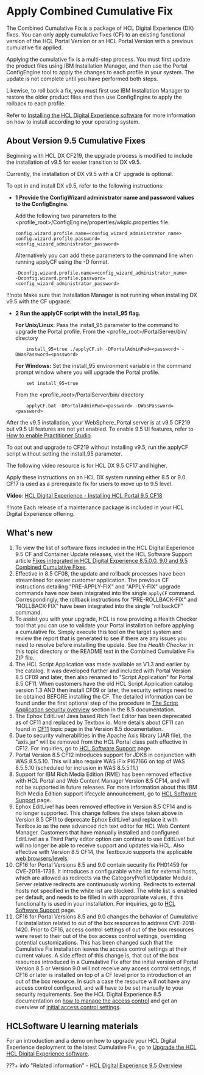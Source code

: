 # Apply Combined Cumulative Fix

The Combined Cumulative Fix is a package of HCL Digital Experience (DX) fixes. You can only apply cumulative fixes (CF) to an existing functional version of the HCL Portal Version or an HCL Portal Version with a previous cumulative fix applied.

Applying the cumulative fix is a multi-step process. You must first update the product files using IBM Installation Manager, and then use the Portal ConfigEngine tool to apply the changes to each profile in your system. The update is not complete until you have performed both steps.

Likewise, to roll back a fix, you must first use IBM Installation Manager to restore the older product files and then use ConfigEngine to apply the rollback to each profile.

Refer to [Installing the HCL Digital Experience software](../../../../deployment/install/traditional/installing_dx/index.md) for more information on how to install according to your operating system.

## About Version 9.5 Cumulative Fixes

Beginning with HCL DX CF219, the upgrade process is modified to include the installation of v9.5 for easier transition to DX v9.5.

Currently, the installation of DX v9.5 with a CF upgrade is optional.

To opt in and install DX v9.5, refer to the following instructions:

- **1 Provide the ConfigWizard administrator name and password values to the ConfigEngine.**

	Add the following two parameters to the <profile_root>/ConfigEngine/properties/wkplc.properties file.
	```
	config.wizard.profile.name=<config_wizard_administrator_name>
	config.wizard.profile.password=<config_wizard_administrator_password>
	```

	Alternatively you can add these parameters to the command line when running applyCF using the -D format.
	```
	-Dconfig.wizard.profile.name=<config_wizard_administrator_name>
	-Dconfig.wizard.profile.password=<config_wizard_administrator_password>
	```

!!!note
    Make sure that Installation Manager is not running when installing DX v9.5 with the CF upgrade.

- **2 Run the applyCF script with the install_95 flag.**

	**For Unix/Linux:** Pass the install_95 parameter to the command to upgrade the Portal profile.
	From the <profile_root>/PortalServer/bin/ directory
	```
		install_95=true ./applyCF.sh -DPortalAdminPwd=<password> -DWasPassword=<password>
	```

	**For Windows:** Set the install_95 environment variable in the command prompt window where you will upgrade the Portal profile.
	```
		set install_95=true
	```
	From the <profile_root>/PortalServer/bin/ directory
	```
		applyCF.bat -DPortalAdminPwd=<password> -DWasPassword=<password>
	```

After the v9.5 installation, your WebSphere_Portal server is at v9.5 CF219 but v9.5 UI features are not yet enabled. To enable 9.5 UI features, refer to [How to enable Practitioner Studio](../../../../build_sites/practitioner_studio/working_with_ps/enable_prac_studio.md).

To opt out and upgrade to CF219 without installing v9.5, run the applyCF script without setting the install_95 parameter.

The following video resource is for HCL DX 9.5 CF17 and higher.

Apply these instructions on an HCL DX system running either 8.5 or 9.0. CF17 is used as a prerequisite fix for users to move up to 9.5 level.

**Video**: [HCL Digital Experience - Installing HCL Portal 9.5 CF18](https://youtu.be/RUjDkVAR_zM)

!!!note
    Each release of a maintenance package is included in your HCL Digital Experience offering.

## What's new

1.  To view the list of software fixes included in the HCL Digital Experience 9.5 CF and Container Update releases, visit the HCL Software Support article [Fixes integrated in HCL Digital Experience 8.5.0.0, 9.0 and 9.5 Combined Cumulative Fixes](https://support.hcltechsw.com/csm?id=kb_article&sysparm_article=KB0013939).
2.  Effective in 8.5 CF08, the update and rollback processes have been streamlined for easier customer application. The previous CF instructions detailing "PRE-APPLY-FIX" and "APPLY-FIX" upgrade commands have now been integrated into the single `applyCF` command. Correspondingly, the rollback instructions for "PRE-ROLLBACK-FIX" and "ROLLBACK-FIX" have been integrated into the single "rollbackCF" command.
3.  To assist you with your upgrade, HCL is now providing a Health Checker tool that you can use to validate your Portal installation before applying a cumulative fix. Simply execute this tool on the target system and review the report that is generated to see if there are any issues you need to resolve before installing the update. See the *Health Checker* in this topic directory or the README text in the Combined Cumulative Fix ZIP file.
4.  The HCL Script Application was made available as V1.3 and earlier by the catalog. It was developed further and included with Portal Version 8.5 CF09 and later, then also renamed to "Script Application" for Portal 8.5 CF11. When customers have the old HCL Script Application catalog version 1.3 AND then install CF09 or later, the security settings need to be obtained BEFORE installing the CF. The detailed information can be found under the first optional step of the procedure in [The Script Application security overview](../../../../extend_dx/script_application/script_application_security/index.md) section in the 8.5 documentation.
5.  The Ephox EditLive! Java based Rich Text Editor has been deprecated as of CF11 and replaced by Textbox.io. More details about CF11 can found in [CF11](https://help.hcltechsw.com/digital-experience/8.5/overview/new_cf11.html) topic page in the Version 8.5 documentation.
6.  Due to security vulnerabilities in the Apache Axis library (JAR file), the "axis.jar" will be removed from the HCL Portal class path effective in CF12. For inquiries, go to [HCL Software Support](https://support.hcltechsw.com/csm) page.
7.  Portal Version 8.5 CF12 introduces support for JDK8 in conjunction with WAS 8.5.5.10. This will also require WAS iFix PI67166 on top of WAS 8.5.5.10 (scheduled for inclusion in WAS 8.5.5.11.)
8.  Support for IBM Rich Media Edition (RME) has been removed effective with HCL Portal and Web Content Manager Version 8.5 CF14, and will not be supported in future releases. For more information about this IBM Rich Media Edition support lifecycle announcement, go to [HCL Software Support](https://support.hcltechsw.com/csm) page.
9.  Ephox EditLive! has been removed effective in Version 8.5 CF14 and is no longer supported. This change follows the steps taken above in Version 8.5 CF11 to deprecate Ephox EditLive! and replace it with Textbox.io as the new advanced rich text editor for HCL Web Content Manager. Customers that have manually installed and configured EditLive! as a Third Party editor option can continue to use EditLive! but will no longer be able to receive support and updates via HCL. Also effective with Version 8.5 CF14, the Textbox.io supports the applicable [web browsers/levels](https://docs.ephox.com/IBMWCMTB/System-requirements_23593146.html).
10. CF16 for Portal Versions 8.5 and 9.0 contain security fix PH01459 for CVE-2018-1736. It introduces a configurable white list for external hosts, which are allowed as redirects via the CategoryProfileUpdater Module. Server relative redirects are continuously working. Redirects to external hosts not specified in the white list are blocked. The white list is enabled per default, and needs to be filled in with appropriate values, if this functionality is used in your installation. For inquiries, go to [HCL Software Support](https://support.hcltechsw.com/csm) page.
11. CF16 for Portal Versions 8.5 and 9.0 changes the behavior of Cumulative Fix installation related to out of the box resources to address CVE-2018-1420. Prior to CF16, access control settings of out of the box resources were reset to their out of the box access control settings, overriding potential customizations. This has been changed such that the Cumulative Fix installation leaves the access control settings at their current values. A side effect of this change is, that out of the box resources introduced in a Cumulative Fix after the initial version of Portal Version 8.5 or Version 9.0 will not receive any access control settings, if CF16 or later is installed on top of a CF level prior to introduction of an out of the box resource. In such a case the resource will not have any access control configured, and will have to be set manually to your security requirements. See the HCL Digital Experience 8.5 documentation on [how to manage the access control](../../../../deployment/manage/security/people/authorization/controlling_access/sec_ac_adm.md) and get an overview of [initial access control settings](../../../../deployment/manage/security/people/authorization/controlling_access/resources_roles/init_acc_cntl_set.md).







## HCLSoftware U learning materials

For an introduction and a demo on how to upgrade your HCL Digital Experience deployment to the latest Cumulative Fix, go to [Upgrade the HCL HCL Digital Experience software](https://hclsoftwareu.hcltechsw.com/courses/lesson/?id=1461).

???+ info "Related information"
    -   [HCL Digital Experience 9.5 Overview](../../../../get_started/product_overview/index.md#hcl-digital-experience-overview)
